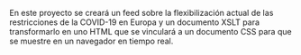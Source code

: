 En este proyecto se creará un feed sobre la flexibilización actual de las restricciones de la COVID-19 en Europa y un documento XSLT para transformarlo en uno HTML que se vinculará a un documento CSS para que se muestre en un navegador en tiempo real.
